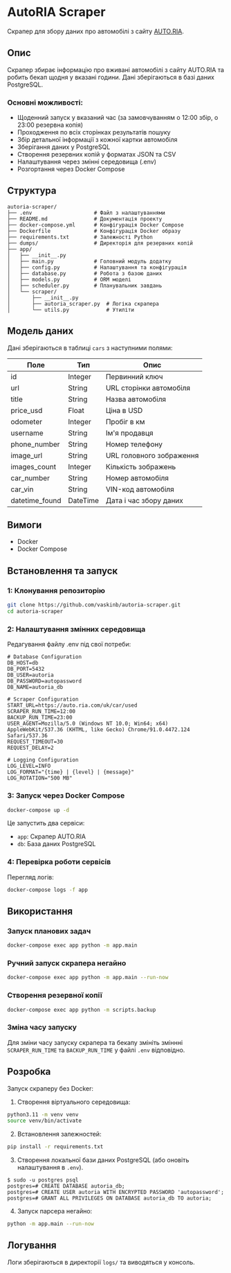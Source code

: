 # AutoRIA Scraper

Скрапер для збору даних про автомобілі з сайту [AUTO.RIA](https://auto.ria.com/uk/car/used).

## Опис

Скрапер збирає інформацію про вживані автомобілі з сайту AUTO.RIA та робить бекап щодня у вказані години. 
Дані зберігаються в базі даних PostgreSQL.

### Основні можливості:

- Щоденний запуск у вказаний час (за замовчуванням о 12:00 збір, о 23:00 резервна копія)
- Проходження по всіх сторінках результатів пошуку
- Збір детальної інформації з кожної картки автомобіля
- Зберігання даних у PostgreSQL
- Створення резервних копій у форматах JSON та CSV
- Налаштування через змінні середовища (.env)
- Розгортання через Docker Compose

## Структура

```
autoria-scraper/
├── .env                    # Файл з налаштуваннями
├── README.md               # Документація проекту
├── docker-compose.yml      # Конфігурація Docker Compose
├── Dockerfile              # Конфігурація Docker образу
├── requirements.txt        # Залежності Python
├── dumps/                  # Директорія для резервних копій
├── app/
│   ├── __init__.py
│   ├── main.py             # Головний модуль додатку
│   ├── config.py           # Налаштування та конфігурація
│   ├── database.py         # Робота з базою даних
│   ├── models.py           # ORM моделі
│   ├── scheduler.py        # Планувальник завдань
│   └── scraper/
│       ├── __init__.py
│       ├── autoria_scraper.py  # Логіка скрапера
│       └── utils.py            # Утиліти

```

## Модель даних

Дані зберігаються в таблиці `cars` з наступними полями:

| Поле | Тип | Опис |
|------|-----|------|
| id | Integer | Первинний ключ |
| url | String | URL сторінки автомобіля |
| title | String | Назва автомобіля |
| price_usd | Float | Ціна в USD |
| odometer | Integer | Пробіг в км |
| username | String | Ім'я продавця |
| phone_number | String | Номер телефону |
| image_url | String | URL головного зображення |
| images_count | Integer | Кількість зображень |
| car_number | String | Номер автомобіля |
| car_vin | String | VIN-код автомобіля |
| datetime_found | DateTime | Дата і час збору даних |

## Вимоги

- Docker
- Docker Compose

## Встановлення та запуск

###  1: Клонування репозиторію

```bash
git clone https://github.com/vaskinb/autoria-scraper.git
cd autoria-scraper
```

### 2: Налаштування змінних середовища

Редагування файлу .env під свої потреби:


```
# Database Configuration
DB_HOST=db
DB_PORT=5432
DB_USER=autoria
DB_PASSWORD=autopassword
DB_NAME=autoria_db

# Scraper Configuration
START_URL=https://auto.ria.com/uk/car/used
SCRAPER_RUN_TIME=12:00
BACKUP_RUN_TIME=23:00
USER_AGENT=Mozilla/5.0 (Windows NT 10.0; Win64; x64) AppleWebKit/537.36 (KHTML, like Gecko) Chrome/91.0.4472.124 Safari/537.36
REQUEST_TIMEOUT=30
REQUEST_DELAY=2

# Logging Configuration
LOG_LEVEL=INFO
LOG_FORMAT="{time} | {level} | {message}"
LOG_ROTATION="500 MB"
```

### 3: Запуск через Docker Compose

```bash
docker-compose up -d
```

Це запустить два сервіси:
- `app`: Скрапер AUTO.RIA
- `db`: База даних PostgreSQL

### 4: Перевірка роботи сервісів

Перегляд логів:

```bash
docker-compose logs -f app
```

## Використання

### Запуск планових задач

```bash
docker-compose exec app python -m app.main
```

### Ручний запуск скрапера негайно

```bash
docker-compose exec app python -m app.main --run-now
```

### Створення резервної копії


```bash
docker-compose exec app python -m scripts.backup
```

### Зміна часу запуску

Для зміни часу запуску скрапера та бекапу змініть зміннні `SCRAPER_RUN_TIME` та
`BACKUP_RUN_TIME` у файлі `.env` відповідно.

## Розробка

Запуск скраперу без Docker:

1. Створення віртуального середовища:

```bash
python3.11 -m venv venv
source venv/bin/activate
```

2. Встановлення залежностей:

```bash 
pip install -r requirements.txt
```

3. Створення локальної бази даних PostgreSQL (або оновіть налаштування в `.env`).

```
$ sudo -u postgres psql
postgres=# CREATE DATABASE autoria_db;
postgres=# CREATE USER autoria WITH ENCRYPTED PASSWORD 'autopassword';
postgres=# GRANT ALL PRIVILEGES ON DATABASE autoria_db TO autoria;
```

4. Запуск парсера негайно:

```bash
python -m app.main --run-now
```

## Логування

Логи зберігаються в директорії `logs/` та виводяться у консоль.